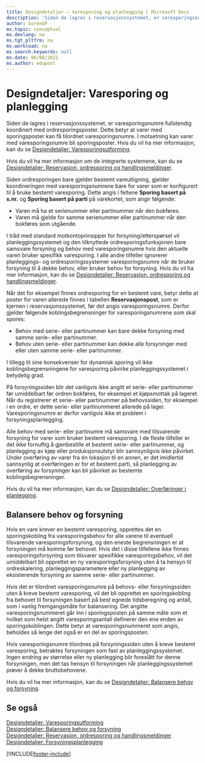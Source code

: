 ```yaml
---
title: Designdetaljer – Varesporing og planlegging | Microsoft Docs
description: 'Siden de lagres i reservasjonssystemet, er varesporingsnumre fullstendig koordinert med ordresporingsposter.'
author: SorenGP
ms.topic: conceptual
ms.devlang: na
ms.tgt_pltfrm: na
ms.workload: na
ms.search.keywords: null
ms.date: 06/08/2021
ms.author: edupont
---
```

# <a name="design-details-item-tracking-and-planning" />Designdetaljer: Varesporing og planlegging
Siden de lagres i reservasjonssystemet, er varesporingsnumre fullstendig koordinert med ordresporingsposter. Dette betyr at varer med sporingsposter kan få tilordnet varesporingsnumre. I motsetning kan varer med varesporingsnumre bli sporingsposter. Hvis du vil ha mer informasjon, kan du se [Designdetaljer: Varesporingsutforming](design-details-item-tracking-design.md).

Hvis du vil ha mer informasjon om de integrerte systemene, kan du se [Designdetaljer: Reservasjon, ordresporing og handlingsmeldinger](design-details-reservation-order-tracking-and-action-messaging.md).

Siden ordresporingen bare gjelder bestemt vareutligning, gjelder koordineringen med varesporingsnumrene bare for varer som er konfigurert til å bruke bestemt varesporing. Dette angis i feltene **Sporing basert på s.nr.** og **Sporing basert på parti** på varekortet, som angir følgende:

- Varen må ha et serienummer eller partinummer når den bokføres.
- Varen må gjelde for samme serienummer eller partinummer når den bokføres som utgående.

I tråd med standard motkontoprinsipper for forsyning/etterspørsel vil planleggingssystemet og den tilknyttede ordresporingsfunksjonen bare samsvare forsyning og behov med varesporingsnumre hvis den aktuelle varen bruker spesifikk varesporing. I alle andre tilfeller ignorerer planleggings- og ordresporingssystemer varesporingsnumre når de bruker forsyning til å dekke behov, eller bruker behov for forsyning. Hvis du vil ha mer informasjon, kan du se [Designdetaljer: Reservasjon, ordresporing og handlingsmeldinger](design-details-reservation-order-tracking-and-action-messaging.md).

Når det for eksempel finnes ordresporing for en bestemt vare, betyr dette at poster for varen allerede finnes i tabellen **Reservasjonspost**, som er kjernen i reservasjonssystemet, før det angis varesporingsnumre. Derfor gjelder følgende koblingsbegrensninger for varesporingsnumrene som skal spores:

- Behov med serie- eller partinummer kan bare dekke forsyning med samme serie- eller partinummer.
- Behov uten serie- eller partinummer kan dekke alle forsyninger med eller uten samme serie- eller partinummer.

I tillegg til sine konsekvenser for dynamisk sporing vil ikke koblingsbegrensningene for varesporing påvirke planleggingssystemet i betydelig grad.

På forsyningssiden blir det vanligvis ikke angitt et serie- eller partinummer før umiddelbart før ordren bokføres, for eksempel et kjøpsmottak på lageret. Når du registrerer et serie- eller partinummer på behovssiden, for eksempel i en ordre, er dette serie- eller partinummeret allerede på lager. Varesporingsnumre er derfor vanligvis ikke et problem i forsyningsplanlegging.

Alle behov med serie- eller partinumre må samsvare med tilsvarende forsyning for varer som bruker bestemt varesporing. I de fleste tilfeller er det ikke fornuftig å gjenbestille et bestemt serie- eller partinummer, og planlegging av kjøp eller produksjonsutstyr blir sannsynligvis ikke påvirket. Under overføring av varer fra én lokasjon til en annen, er det imidlertid sannsynlig at overføringen er for et bestemt parti, så planlegging av overføring av forsyninger kan bli påvirket av bestemte koblingsbegrensninger.

Hvis du vil ha mer informasjon, kan du se [Designdetaljer: Overføringer i planlegging](design-details-transfers-in-planning.md).

## <a name="balancing-demand-and-supply" />Balansere behov og forsyning
Hvis en vare krever en bestemt varesporing, opprettes det en sporingskobling fra varesporingsbehov for alle varene til eventuell tilsvarende varesporingsforsyning, og den eneste begrensningen er at forsyningen må komme før behovet. Hvis det i disse tilfellene ikke finnes varesporingsforsyning som tilsvarer spesifikke varesporingsbehov, vil det umiddelbart bli opprettet en ny varesporingsforsyning uten å ta hensyn til ordreskalering, planleggingsparametere eller ny planlegging av eksisterende forsyning av samme serie- eller partinummer.

Hvis det er tilordnet varesporingsnumre på behovs- eller forsyningssiden uten å kreve bestemt varesporing, vil det bli opprettet en sporingskobling fra behovet til forsyningen basert på best egnede tidsberegning og antall, som i vanlig fremgangsmåte for balansering. Det angitte varesporingsnummeret går inn i sporingsposten på samme måte som et hvilket som helst angitt varesporingsantall definerer den ene enden av sporingskoblingen. Dette betyr at varesporingsnummeret som angis, beholdes så lenge det også er en del av sporingsposten.

Hvis varesporingsnumre tilordnes på forsyningssiden uten å kreve bestemt varesporing, betraktes forsyningen som fast av planleggingssystemet. Ingen endring av størrelse eller ny planlegging blir foreslått for denne forsyningen, men det tas hensyn til forsyningen når planleggingssystemet prøver å dekke bruttobehovene.

Hvis du vil ha mer informasjon, kan du se [Designdetaljer: Balansere behov og forsyning](design-details-balancing-demand-and-supply.md).  

## <a name="see-also" />Se også
[Designdetaljer: Varesporingsutforming](design-details-item-tracking-design.md)  
[Designdetaljer: Balansere behov og forsyning](design-details-balancing-demand-and-supply.md)  
[Designdetaljer: Reservasjon, ordresporing og handlingsmeldinger](design-details-reservation-order-tracking-and-action-messaging.md)   
[Designdetaljer: Forsyningsplanlegging](design-details-supply-planning.md)  


[!INCLUDE[footer-include](includes/footer-banner.md)]
